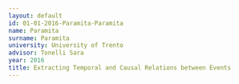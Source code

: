 ```yaml
---
layout: default 
id: 01-01-2016-Paramita-Paramita
name: Paramita
surname: Paramita
university: University of Trento
advisor: Tonelli Sara
year: 2016
title: Extracting Temporal and Causal Relations between Events
---
```

